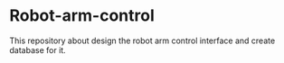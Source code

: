 # Robot-arm-control
This repository about design the robot arm control interface and create database for it.
